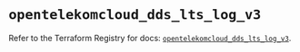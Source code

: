 # `opentelekomcloud_dds_lts_log_v3`

Refer to the Terraform Registry for docs: [`opentelekomcloud_dds_lts_log_v3`](https://registry.terraform.io/providers/opentelekomcloud/opentelekomcloud/1.36.42/docs/resources/dds_lts_log_v3).
